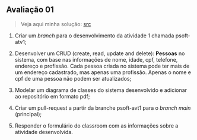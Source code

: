## Avaliação 01 

> Veja aqui minha solução: [src](src)

1. Criar um _branch_ para o desenvolvimento da atividade 1 chamada psoft-atv1;

2. Desenvolver um CRUD (create, read, update and delete): **Pessoas** no sistema, com base nas informações de nome, idade, cpf, telefone, endereço e profissão. Cada pessoa criada no sistema pode ter mais de um endereço cadastrado, mas apenas uma profissão. Apenas o nome e cpf de uma pessoa não podem ser atualizados;

3. Modelar um diagrama de classes do sistema desenvolvido e adicionar ao repositório em formato pdf;

4. Criar um pull-request a partir da branche psoft-avt1 para o _branch main_ (principal);

5. Responder o formulário do classroom com as informações sobre a atividade desenvolvida.
